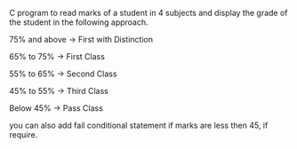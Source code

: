 C program to read marks of a student in 4 subjects and display the grade of the student in the following approach.

75% and above -> First with Distinction

65% to 75% -> First Class

55% to 65% -> Second Class

45% to 55% -> Third Class

Below 45% -> Pass Class

you can also add fail conditional statement if marks are less then 45, if require.
